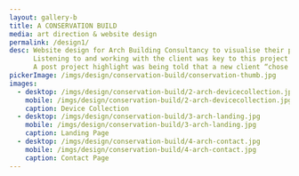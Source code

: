 ```yaml
---
layout: gallery-b
title: A CONSERVATION BUILD
media: art direction & website design
permalink: /design1/
desc: Website design for Arch Building Consultancy to visualise their passion and experience within the historic built environment. The site needed to capture the company’s ethos and passion for conservation, design and quality – it also had to inform customers on the services, knowledge and experience offered.
      Listening to and working with the client was key to this project’s success.
      A post project highlight was being told that a new client “chose to work with Arch BC based on the strength of the design of their website”.
pickerImage: /imgs/design/conservation-build/conservation-thumb.jpg
images:
  - desktop: /imgs/design/conservation-build/2-arch-devicecollection.jpg
    mobile: /imgs/design/conservation-build/2-arch-devicecollection.jpg
    caption: Device Collection
  - desktop: /imgs/design/conservation-build/3-arch-landing.jpg
    mobile: /imgs/design/conservation-build/3-arch-landing.jpg
    caption: Landing Page
  - desktop: /imgs/design/conservation-build/4-arch-contact.jpg
    mobile: /imgs/design/conservation-build/4-arch-contact.jpg
    caption: Contact Page
---
```

